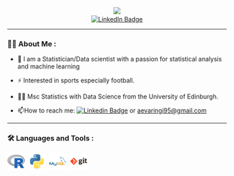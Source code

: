 <div id="header" align="center">
  <img src="https://media.giphy.com/media/du3J3cXyzhj75IOgvA/giphy.gif" width="100"/>
</div>


<div id="badges" align="center">
  <a href="https://www.linkedin.com/in/aevar-johannesson">
    <img src="https://img.shields.io/badge/LinkedIn-blue?style=for-the-badge&logo=linkedin&logoColor=white" alt="LinkedIn Badge"/>
  </a>
</div>


---

### :technologist: About Me : 


- :telescope: I am a Statistician/Data scientist with a passion for statistical analysis and machine learning

- :zap: Interested in sports especially football.

- :student: Msc Statistics with Data Science from the University of Edinburgh.

- :mailbox:How to reach me: [![Linkedin Badge](https://img.shields.io/badge/-AevarJohannesson-blue?style=flat&logo=Linkedin&logoColor=white)](https://www.linkedin.com/in/aevar-johannesson) or  aevaringi95@gmail.com


---

### :hammer_and_wrench: Languages and Tools :

<div>
  <img src="https://github.com/devicons/devicon/blob/master/icons/r/r-original.svg" title="Gatsby"  alt="Gatsby" width="40" height="40"/>&nbsp;
  <img src="https://github.com/devicons/devicon/blob/master/icons/python/python-original.svg" title="Gatsby"  alt="Gatsby" width="40" height="40"/>&nbsp;
  <img src="https://github.com/devicons/devicon/blob/master/icons/mysql/mysql-original-wordmark.svg" title="MySQL"  alt="MySQL" width="40" height="40"/>&nbsp;
  <img src="https://github.com/devicons/devicon/blob/master/icons/git/git-original-wordmark.svg" title="Git" **alt="Git" width="40" height="40"/>
</div>
